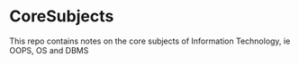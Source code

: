 # CoreSubjects
This repo contains notes on the core subjects of Information Technology, ie OOPS, OS and DBMS
